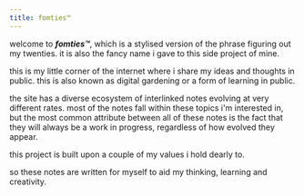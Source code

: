 ```yaml
---
title: fomties™
---
```

welcome to ***fomties™***, which is a stylised version of the phrase figuring out my twenties.
it is also the fancy name i gave to this side project of mine.

this is my little corner of the internet where i share my ideas and thoughts in public. this is also known as digital gardening or a form of learning in public.

the site has a diverse ecosystem of interlinked notes evolving at very different rates. most of the notes fall within these topics i'm interested in, but the most common attribute between all of these notes is the fact that they will always be a work in progress, regardless of how evolved they appear.

this project is built upon a couple of my values i hold dearly to.

so these notes are written for myself to aid my thinking, learning and creativity.